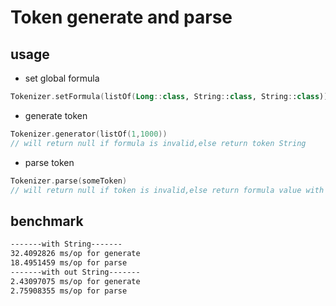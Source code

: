 # Token generate and parse
## usage
+ set global formula
```kotlin
Tokenizer.setFormula(listOf(Long::class, String::class, String::class))
```
+ generate token
```kotlin
Tokenizer.generator(listOf(1,1000))
// will return null if formula is invalid,else return token String
```
+ parse token
```kotlin
Tokenizer.parse(someToken)
// will return null if token is invalid,else return formula value with BsonShortId
```
## benchmark
```bash
-------with String-------
32.4092826 ms/op for generate
18.4951459 ms/op for parse
-------with out String-------
2.43097075 ms/op for generate
2.75908355 ms/op for parse
```
